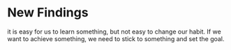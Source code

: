 # New Findings
it is easy for us to learn something, but not easy to change our habit. If we want to achieve something, we need to stick to something and set the goal.